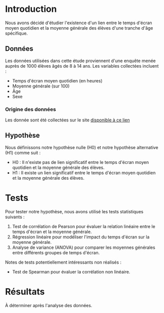 # Introduction

Nous avons décidé d'étudier l'existence d'un lien entre le temps d'écran moyen quotidien et la moyenne générale des élèves d'une tranche d'âge spécifique.

## Données

Les données utilisées dans cette étude proviennent d'une enquête menée auprès de 1000 élèves âgés de 8 à 14 ans. Les variables collectées incluent :
- Temps d'écran moyen quotidien (en heures)
- Moyenne générale (sur 100)
- Âge
- Sexe

### Origine des données

Les donnée sont été collectées sur le site [disponible à ce lien](https://figshare.com/articles/dataset/Data_for_Screentime_among_School_Children/27291969)

## Hypothèse

Nous définissons notre hypothèse nulle (H0) et notre hypothèse alternative (H1) comme suit :
- H0 : Il n'existe pas de lien significatif entre le temps d'écran moyen quotidien et la moyenne générale des élèves.
- H1 : Il existe un lien significatif entre le temps d'écran moyen quotidien et la moyenne générale des élèves.

# Tests

Pour tester notre hypothèse, nous avons utilisé les tests statistiques suivants :
1. Test de corrélation de Pearson pour évaluer la relation linéaire entre le temps d'écran et la moyenne générale.
2. Régression linéaire pour modéliser l'impact du temps d'écran sur la moyenne générale.
3. Analyse de variance (ANOVA) pour comparer les moyennes générales entre différents groupes de temps d'écran.

Notes de tests potentiellement intéressants non réalisés :
- Test de Spearman pour évaluer la corrélation non linéaire.

# Résultats

À déterminer après l'analyse des données.
